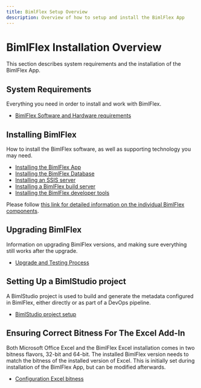 ```yaml
---
title: BimlFlex Setup Overview
description: Overview of how to setup and install the BimlFlex App
---
```

# BimlFlex Installation Overview

This section describes system requirements and the installation of the BimlFlex App.

## System Requirements

Everything you need in order to install and work with BimlFlex.

* [BimlFlex Software and Hardware requirements](bimlflex-setup-software-and-hardware-requirements)

## Installing BimlFlex

How to install the BimlFlex software, as well as supporting technology you may need.

* [Installing the BimlFlex App](bimlflex-setup-installing-bimlflex)
* [Installing the BimlFlex Database](bimlflex-setup-metadata-database-installation)
* [Installing an SSIS server](bimlflex-setup-ssis-server-install)
* [Installing a BimlFlex build server](bimlflex-setup-build-server-install)
* [Installing the BimlFlex developer tools](bimlflex-setup-developer-installation)

Please follow [this link for detailed information on the individual BimlFlex components](bimlflex-components-overview).

## Upgrading BimlFlex

Information on upgrading BimlFlex versions, and making sure everything still works after the upgrade.

* [Upgrade and Testing Process](bimlflex-setup-upgrade-and-testing)

## Setting Up a BimlStudio project

A BimlStudio project is used to build and generate the metadata configured in BimlFlex, either directly or as part of a DevOps pipeline.

* [BimlStudio project setup](bimlflex-setup-bimlstudio-project)

## Ensuring Correct Bitness For The Excel Add-In

Both Microsoft Office Excel and the BimlFlex Excel installation comes in two bitness flavors, 32-bit and 64-bit. The installed BimlFlex version needs to match the bitness of the installed version of Excel. This is initially set during installation of the BimlFlex App, but can be modified afterwards.

* [Configuration Excel bitness](bimlflex-change-excel-bitness)
